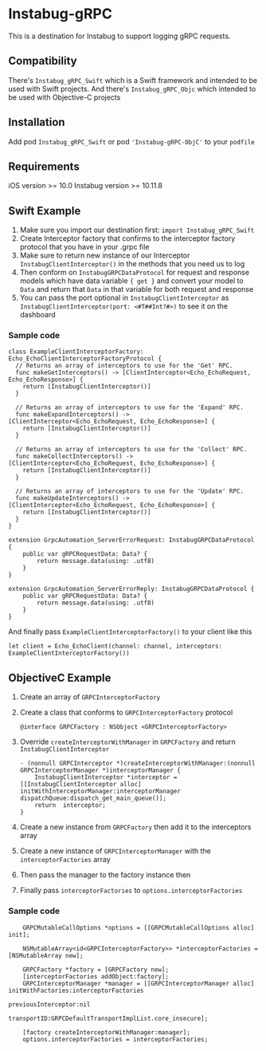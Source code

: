 # Instabug-gRPC
This is a destination for Instabug to support logging gRPC requests.

## Compatibility
There's `Instabug_gRPC_Swift` which is a Swift framework and intended to be used with Swift projects. And there's `Instabug_gRPC_Objc` which intended to be used with Objective-C projects

## Installation

Add pod `Instabug_gRPC_Swift` or pod `'Instabug-gRPC-ObjC'` to your `podfile`

## Requirements

iOS version >= 10.0
Instabug version >= 10.11.8

## Swift Example
1. Make sure you import our destination first: `import Instabug_gRPC_Swift`
2. Create Interceptor factory that confirms to the interceptor factory protocol that you have in your .grpc file
3. Make sure to return new instance of our Interceptor `InstabugClientInterceptor()` in the methods that you need us to log
4. Then conform on `InstabugGRPCDataProtocol` for request and response models which have data variable `{ get }` and convert your model to `Data` and return that `Data` in that variable for both request and response
5. You can pass the port optional in `InstabugClientInterceptor` as `InstabugClientInterceptor(port: <#T##Int?#>)` to see it on the dashboard
 
### Sample code 

```
class ExampleClientInterceptorFactory: Echo_EchoClientInterceptorFactoryProtocol {
  // Returns an array of interceptors to use for the 'Get' RPC.
  func makeGetInterceptors() -> [ClientInterceptor<Echo_EchoRequest, Echo_EchoResponse>] {
    return [InstabugClientInterceptor()]
  }

  // Returns an array of interceptors to use for the 'Expand' RPC.
  func makeExpandInterceptors() -> [ClientInterceptor<Echo_EchoRequest, Echo_EchoResponse>] {
    return [InstabugClientInterceptor()]
  }

  // Returns an array of interceptors to use for the 'Collect' RPC.
  func makeCollectInterceptors() -> [ClientInterceptor<Echo_EchoRequest, Echo_EchoResponse>] {
    return [InstabugClientInterceptor()]
  }

  // Returns an array of interceptors to use for the 'Update' RPC.
  func makeUpdateInterceptors() -> [ClientInterceptor<Echo_EchoRequest, Echo_EchoResponse>] {
    return [InstabugClientInterceptor()]
  }
}

extension GrpcAutomation_ServerErrorRequest: InstabugGRPCDataProtocol {
    public var gRPCRequestData: Data? {
        return message.data(using: .utf8)
    }
}

extension GrpcAutomation_ServerErrorReply: InstabugGRPCDataProtocol {
    public var gRPCRequestData: Data? {
        return message.data(using: .utf8)
    }
}
```

And finally pass `ExampleClientInterceptorFactory()` to your client like this

```
let client = Echo_EchoClient(channel: channel, interceptors: ExampleClientInterceptorFactory())

```

## ObjectiveC Example
1. Create an array of `GRPCInterceptorFactory`
2. Create a class that conforms to `GRPCInterceptorFactory` protocol

	```
	@interface GRPCFactory : NSObject <GRPCInterceptorFactory>
	```

3. Override `createInterceptorWithManager` in `GRPCFactory` and return `InstabugClientInterceptor `

	```
	- (nonnull GRPCInterceptor *)createInterceptorWithManager:(nonnull GRPCInterceptorManager *)interceptorManager {
	    InstabugClientInterceptor *interceptor = [[InstabugClientInterceptor alloc] initWithInterceptorManager:interceptorManager dispatchQueue:dispatch_get_main_queue()];
	    return  interceptor;
	}
	```
4. Create a new instance from `GRPCFactory` then add it to the interceptors array
5. Create a new instance of `GRPCInterceptorManager` with the `interceptorFactories` array
6. Then pass the manager to the factory instance then 
7. Finally pass `interceptorFactories` to `options.interceptorFactories`

### Sample code

```
    GRPCMutableCallOptions *options = [[GRPCMutableCallOptions alloc] init];
    
    NSMutableArray<id<GRPCInterceptorFactory>> *interceptorFactories = [NSMutableArray new];
  
    GRPCFactory *factory = [GRPCFactory new];
    [interceptorFactories addObject:factory];
    GRPCInterceptorManager *manager = [[GRPCInterceptorManager alloc] initWithFactories:interceptorFactories
                                                                    previousInterceptor:nil
                                                                            transportID:GRPCDefaultTransportImplList.core_insecure];

    [factory createInterceptorWithManager:manager];
    options.interceptorFactories = interceptorFactories;

```